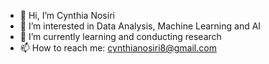 - 👋 Hi, I’m Cynthia Nosiri
- 👀 I’m interested in Data Analysis, Machine Learning and AI
- 🌱 I’m currently learning and conducting research
- 📫 How to reach me: cynthianosiri8@gmail.com

<!---
cynos1/cynos1 is a ✨ special ✨ repository because its `README.md` (this file) appears on your GitHub profile.
You can click the Preview link to take a look at your changes.
--->
